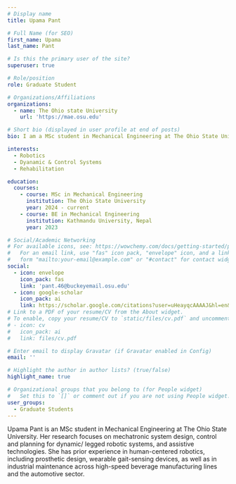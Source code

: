 ```yaml
---
# Display name
title: Upama Pant

# Full Name (for SEO)
first_name: Upama
last_name: Pant

# Is this the primary user of the site?
superuser: true

# Role/position
role: Graduate Student

# Organizations/Affiliations
organizations:
  - name: The Ohio state University
    url: 'https://mae.osu.edu'

# Short bio (displayed in user profile at end of posts)
bio: I am a MSc student in Mechanical Engineering at The Ohio State University.

interests:
  - Robotics
  - Dyanamic & Control Systems 
  - Rehabilitation

education:
  courses:
    - course: MSc in Mechanical Engineering
      institution: The Ohio State University
      year: 2024 - current
    - course: BE in Mechanical Engineering
      institution: Kathmandu University, Nepal
      year: 2023

# Social/Academic Networking
# For available icons, see: https://wowchemy.com/docs/getting-started/page-builder/#icons
#   For an email link, use "fas" icon pack, "envelope" icon, and a link in the
#   form "mailto:your-email@example.com" or "#contact" for contact widget.
social:
  - icon: envelope
    icon_pack: fas
    link: 'pant.46@buckeyemail.osu.edu'
  - icon: google-scholar
    icon_pack: ai
    link: https://scholar.google.com/citations?user=uHeayqcAAAAJ&hl=en&oi=sra
# Link to a PDF of your resume/CV from the About widget.
# To enable, copy your resume/CV to `static/files/cv.pdf` and uncomment the lines below.
# - icon: cv
#   icon_pack: ai
#   link: files/cv.pdf

# Enter email to display Gravatar (if Gravatar enabled in Config)
email: ''

# Highlight the author in author lists? (true/false)
highlight_name: true

# Organizational groups that you belong to (for People widget)
#   Set this to `[]` or comment out if you are not using People widget.
user_groups:
  - Graduate Students
---
```


Upama Pant is an MSc student in Mechanical Engineering at The Ohio State University. Her research focuses on mechatronic system design, control and planning for dynamic/ legged robotic systems, and assistive technologies. She has prior experience in human-centered robotics, including prosthetic design, wearable gait-sensing devices, as well as in industrial maintenance across high-speed beverage manufacturing lines and the automotive sector.

